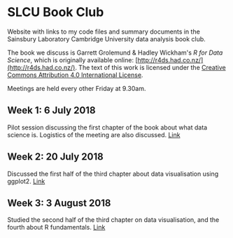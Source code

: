 # SLCU Book Club

Website with links to my code files and summary documents in the Sainsbury Laboratory Cambridge University data analysis book club.

The book we discuss is Garrett Grolemund & Hadley Wickham's *R for Data Science*, which is originally available online: [http://r4ds.had.co.nz/](http://r4ds.had.co.nz/). The text of this work is licensed under the [Creative Commons Attribution 4.0 International License](https://creativecommons.org/licenses/by/4.0/).

Meetings are held every other Friday at 9.30am.

## Week 1: 6 July 2018

Pilot session discussing the first chapter of the book about what data science is. Logistics of the meeting are also discussed. [Link](week1_intro.html)

## Week 2: 20 July 2018 

Discussed the first half of the third chapter about data visualisation using ggplot2. [Link](week2_datavisualisation.html)

## Week 3: 3 August 2018

Studied the second half of the third chapter on data visualisation, and the fourth about R fundamentals. [Link](week3_Rbasics.html)
